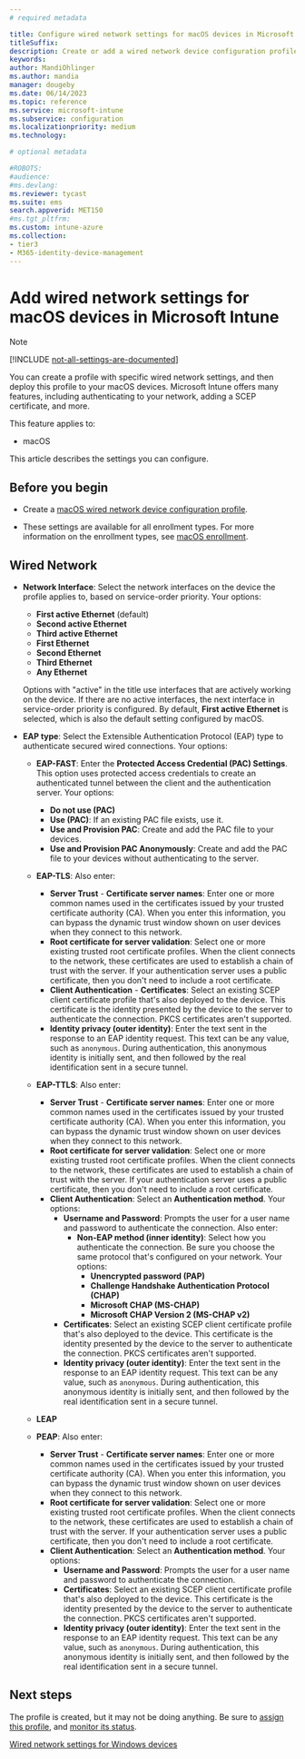 ```yaml
---
# required metadata

title: Configure wired network settings for macOS devices in Microsoft Intune
titleSuffix:
description: Create or add a wired network device configuration profile for macOS devices. See the different settings, add certificates, choose an EAP type, and select an authentication method in Microsoft Intune. 
keywords:
author: MandiOhlinger
ms.author: mandia
manager: dougeby
ms.date: 06/14/2023
ms.topic: reference
ms.service: microsoft-intune
ms.subservice: configuration
ms.localizationpriority: medium
ms.technology:

# optional metadata

#ROBOTS:
#audience:
#ms.devlang:
ms.reviewer: tycast
ms.suite: ems
search.appverid: MET150
#ms.tgt_pltfrm:
ms.custom: intune-azure
ms.collection:
- tier3
- M365-identity-device-management
---
```


# Add wired network settings for macOS devices in Microsoft Intune

> [!NOTE]
> [!INCLUDE [not-all-settings-are-documented](../includes/not-all-settings-are-documented.md)]

You can create a profile with specific wired network settings, and then deploy this profile to your macOS devices. Microsoft Intune offers many features, including authenticating to your network, adding a SCEP certificate, and more.

This feature applies to:

- macOS

This article describes the settings you can configure.

## Before you begin

- Create a [macOS wired network device configuration profile](wired-networks-configure.md).

- These settings are available for all enrollment types. For more information on the enrollment types, see [macOS enrollment](../enrollment/macos-enroll.md).

## Wired Network

- **Network Interface**: Select the network interfaces on the device the profile applies to, based on service-order priority. Your options:
  
  - **First active Ethernet** (default)
  - **Second active Ethernet**
  - **Third active Ethernet**
  - **First Ethernet**
  - **Second Ethernet**
  - **Third Ethernet**
  - **Any Ethernet**

  Options with "active" in the title use interfaces that are actively working on the device. If there are no active interfaces, the next interface in service-order priority is configured. By default, **First active Ethernet** is selected, which is also the default setting configured by macOS.

- **EAP type**: Select the Extensible Authentication Protocol (EAP) type to authenticate secured wired connections. Your options:

  - **EAP-FAST**: Enter the **Protected Access Credential (PAC) Settings**. This option uses protected access credentials to create an authenticated tunnel between the client and the authentication server. Your options:
    - **Do not use (PAC)**
    - **Use (PAC)**: If an existing PAC file exists, use it.
    - **Use and Provision PAC**: Create and add the PAC file to your devices.
    - **Use and Provision PAC Anonymously**: Create and add the PAC file to your devices without authenticating to the server.

  - **EAP-TLS**: Also enter:

    - **Server Trust** - **Certificate server names**: Enter one or more common names used in the certificates issued by your trusted certificate authority (CA). When you enter this information, you can bypass the dynamic trust window shown on user devices when they connect to this network.
    - **Root certificate for server validation**: Select one or more existing trusted root certificate profiles. When the client connects to the network, these certificates are used to establish a chain of trust with the server. If your authentication server uses a public certificate, then you don't need to include a root certificate.
    - **Client Authentication** - **Certificates**: Select an existing SCEP client certificate profile that's also deployed to the device. This certificate is the identity presented by the device to the server to authenticate the connection. PKCS certificates aren't supported.
    - **Identity privacy (outer identity)**: Enter the text sent in the response to an EAP identity request. This text can be any value, such as `anonymous`. During authentication, this anonymous identity is initially sent, and then followed by the real identification sent in a secure tunnel.

  - **EAP-TTLS**: Also enter:

    - **Server Trust** - **Certificate server names**: Enter one or more common names used in the certificates issued by your trusted certificate authority (CA). When you enter this information, you can bypass the dynamic trust window shown on user devices when they connect to this network.
    - **Root certificate for server validation**: Select one or more existing trusted root certificate profiles. When the client connects to the network, these certificates are used to establish a chain of trust with the server. If your authentication server uses a public certificate, then you don't need to include a root certificate.
    - **Client Authentication**: Select an **Authentication method**. Your options:
      - **Username and Password**: Prompts the user for a user name and password to authenticate the connection. Also enter:
        - **Non-EAP method (inner identity)**: Select how you authenticate the connection. Be sure you choose the same protocol that's configured on your network. Your options:
          - **Unencrypted password (PAP)**
          - **Challenge Handshake Authentication Protocol (CHAP)**
          - **Microsoft CHAP (MS-CHAP)**
          - **Microsoft CHAP Version 2 (MS-CHAP v2)**
      - **Certificates**: Select an existing SCEP client certificate profile that's also deployed to the device. This certificate is the identity presented by the device to the server to authenticate the connection. PKCS certificates aren't supported.
      - **Identity privacy (outer identity)**: Enter the text sent in the response to an EAP identity request. This text can be any value, such as `anonymous`. During authentication, this anonymous identity is initially sent, and then followed by the real identification sent in a secure tunnel.

  - **LEAP**

  - **PEAP**: Also enter:

    - **Server Trust** - **Certificate server names**: Enter one or more common names used in the certificates issued by your trusted certificate authority (CA). When you enter this information, you can bypass the dynamic trust window shown on user devices when they connect to this network.
    - **Root certificate for server validation**: Select one or more existing trusted root certificate profiles. When the client connects to the network, these certificates are used to establish a chain of trust with the server. If your authentication server uses a public certificate, then you don't need to include a root certificate.
    - **Client Authentication**: Select an **Authentication method**. Your options:
      - **Username and Password**: Prompts the user for a user name and password to authenticate the connection.
      - **Certificates**: Select an existing SCEP client certificate profile that's also deployed to the device. This certificate is the identity presented by the device to the server to authenticate the connection. PKCS certificates aren't supported.
      - **Identity privacy (outer identity)**: Enter the text sent in the response to an EAP identity request. This text can be any value, such as `anonymous`. During authentication, this anonymous identity is initially sent, and then followed by the real identification sent in a secure tunnel.

## Next steps

The profile is created, but it may not be doing anything. Be sure to [assign this profile](device-profile-assign.md), and [monitor its status](device-profile-monitor.md).

[Wired network settings for Windows devices](wired-network-settings-windows.md)
